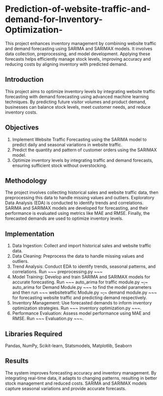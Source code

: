 # Prediction-of-website-traffic-and-demand-for-Inventory-Optimization-
This project enhances inventory management by combining website traffic and demand forecasting using SARIMA and SARIMAX models. It involves data collection, preprocessing, and model development. Applying these forecasts helps efficiently manage stock levels, improving accuracy and reducing costs by aligning inventory with predicted demand.

## Introduction
This project aims to optimize inventory levels by integrating website traffic forecasting with demand forecasting using advanced machine learning techniques. By predicting future visitor volumes and product demand, businesses can balance stock levels, meet customer needs, and reduce inventory costs.

## Objectives
1. Implement Website Traffic Forecasting using the SARIMA model to predict daily and seasonal variations in website traffic.
2. Predict the quantity and pattern of customer orders using the SARIMAX model.
3. Optimize inventory levels by integrating traffic and demand forecasts, ensuring sufficient stock without overstocking.

## Methodology
The project involves collecting historical sales and website traffic data, then preprocessing this data to handle missing values and outliers. Exploratory Data Analysis (EDA) is conducted to identify trends and correlations. SARIMA and SARIMAX models are developed for forecasting, and their performance is evaluated using metrics like MAE and RMSE. Finally, the forecasted demands are used to optimize inventory levels.

## Implementation
1. Data Ingestion: Collect and import historical sales and website traffic data.
2. Data Cleaning: Preprocess the data to handle missing values and outliers.
3. Trend Analysis: Conduct EDA to identify trends, seasonal patterns, and correlations. Run ~~~ preprocessing.py ~~~
4. Model Training: Develop and train SARIMA and SARIMAX models for accurate forecasting. Run ~~~ auto_arima for traffic module.py ~~~,~~~ auto_arima for Demand Module.py ~~~ to find the model parameters and then run ~~~ websitetraffic Module.py ~~~,~~~ demand module.py ~~~ for forecasting website traffic and predicting demand respectively.
5. Inventory Management: Use forecasted demands to inform inventory optimization strategies. Run ~~~ inventory optimization.py ~~~.
6. Performance Evaluation: Assess model performance using MAE and RMSE. Run ~~~ Evaluation.py ~~~.

 ## Libraries Required
 Pandas, NumPy, Scikit-learn, Statsmodels, Matplotlib, Seaborn

## Results
The system improves forecasting accuracy and inventory management. By integrating real-time data, it adapts to changing patterns, resulting in better stock management and reduced costs. SARIMA and SARIMAX models capture seasonal variations and provide accurate forecasts.
